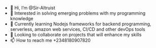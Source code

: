 - 👋 Hi, I’m @Sir-Altruist
- 👀 Interested in solving emerging problems with my programming knowledge
- 🌱 Currently learning Nodejs frameworks for backend programming, serverless, amazon web services, CI/CD and other devOps tools
- 💞️ Looking to collaborate on projects that will enhance my skills
- 📫 How to reach me +2348180907820

<!---
Sir-Altruist/Sir-Altruist is a ✨ special ✨ repository because its `README.md` (this file) appears on your GitHub profile.
You can click the Preview link to take a look at your changes.
--->
